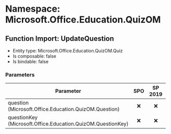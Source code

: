 # Namespace: Microsoft.Office.Education.QuizOM

## Function Import: UpdateQuestion

- Entity type: Microsoft.Office.Education.QuizOM.Quiz
- Is composable: false
- Is bindable: false

### Parameters

Parameter | SPO | SP 2019 | SP 2016 | SP 2013
----------|:---:|:-------:|:-------:|:-------:
question (Microsoft.Office.Education.QuizOM.Question) | ❌ | ❌ | ❌ | ✅
questionKey (Microsoft.Office.Education.QuizOM.QuestionKey) | ❌ | ❌ | ❌ | ✅